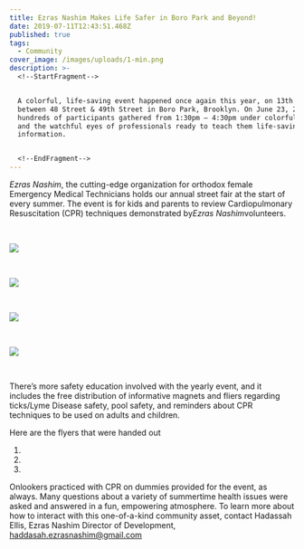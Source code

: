 ```yaml
---
title: Ezras Nashim Makes Life Safer in Boro Park and Beyond!
date: 2019-07-11T12:43:51.468Z
published: true
tags:
  - Community
cover_image: /images/uploads/1-min.png
description: >-
  <!--StartFragment-->


  A colorful, life-saving event happened once again this year, on 13th Avenue
  between 48 Street & 49th Street in Boro Park, Brooklyn. On June 23, 2019,
  hundreds of participants gathered from 1:30pm – 4:30pm under colorful balloons
  and the watchful eyes of professionals ready to teach them life-saving
  information.


  <!--EndFragment-->
---
```

<!--StartFragment-->

*Ezras Nashim*, the cutting-edge organization for orthodox female Emergency Medical Technicians holds our annual street fair at the start of every summer. The event is for kids and parents to review Cardiopulmonary Resuscitation (CPR) techniques demonstrated by*Ezras Nashim*volunteers.

<!--EndFragment-->

<br>

![](/images/uploads/2-min.png)

<br>

![](/images/uploads/3-min.png)

<br>

![](/images/uploads/4-min.png)

<br>

![](/images/uploads/6-min.png)

<br>

There’s more safety education involved with the yearly event, and it includes the free distribution of informative magnets and fliers regarding ticks/Lyme Disease safety, pool safety, and reminders about CPR techniques to be used on adults and children.

Here are the flyers that were handed out

1)

2)

3)

Onlookers practiced with CPR on dummies provided for the event, as always. Many questions about a variety of summertime health issues were asked and answered in a fun, empowering atmosphere. To learn more about how to interact with this one-of-a-kind community asset, contact Hadassah Ellis, Ezras Nashim Director of Development, haddasah.ezrasnashim@gmail.com